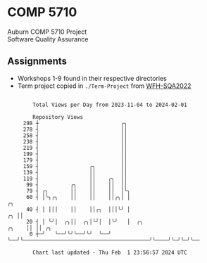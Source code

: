 # COMP 5710
Auburn COMP 5710 Project  
Software Quality Assurance

## Assignments
- Workshops 1-9 found in their respective directories
- Term project copied in `./Term-Project` from [WFH-SQA2022](https://github.com/wumphlett/WFH-SQA2022-AUBURN)

```

        Total Views per Day from 2023-11-04 to 2024-02-01

        Repository Views
     298 ┼                          ╭╮
     278 ┤                          ││
     258 ┤                          ││
     238 ┤                          ││
     219 ┤                          ││
     199 ┤                          ││
     179 ┤                          ││
     159 ┤                ╭╮        ││
     139 ┤                ││        ││
     119 ┤                ││    ╭╮  ││
      99 ┤          ╭╮    ││    ││  ││
      79 ┤ ╭╮       ││    ││    ││  │╰╮
      60 ┤ │╰╮╭╮    ││    ││    ││╭╮│ │                                                     ╭╮
      40 ┤ │ │││    ││    ││╭╮  │││╰╯ │                                                  ╭╮ ││
      20 ┤ │ ╰╯│  ╭╮││  ╭╮│╰╯│  │╰╯   │  ╭╮                                        ╭╮    ││ ││ ╭╮
       0 ┼─╯   ╰──╯╰╯╰──╯╰╯  ╰──╯     ╰──╯╰────────────────────────────────────────╯╰────╯╰─╯╰─╯╰──

        Chart last updated - Thu Feb  1 23:56:57 2024 UTC
        
```
